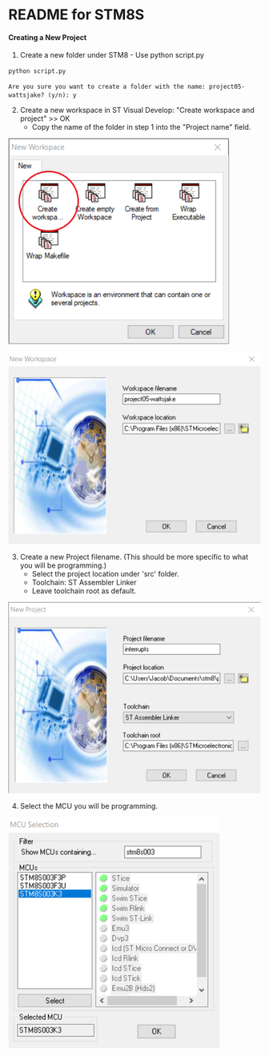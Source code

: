 README for STM8S
================

#### Creating a New Project

1. Create a new folder under STM8 - Use python script.py

``python script.py``

``Are you sure you want to create a folder with the name: project05-wattsjake? (y/n): y``

2. Create a new workspace in ST Visual Develop:  "Create workspace and project" >> OK
   * Copy the name of the folder in step 1 into the "Project name" field.

![alt text][workspace]

![alt text][new-workspace-name]

3. Create a new Project filename. (This should be more specific to what you will be programming.)
    * Select the project location under 'src' folder.
    * Toolchain: ST Assembler Linker
    * Leave toolchain root as default.

![alt text][new-project]

4. Select the MCU you will be programming.

![alt text][mcu-selection]

[workspace]: docs/screenshots/workspace.png
[mcu-selection]: docs/screenshots/mcu-selection.png
[new-workspace-name]: docs/screenshots/new-workspace-name.png
[new-project]: docs/screenshots/new-project.png
